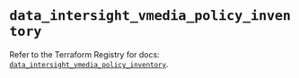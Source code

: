 # `data_intersight_vmedia_policy_inventory`

Refer to the Terraform Registry for docs: [`data_intersight_vmedia_policy_inventory`](https://registry.terraform.io/providers/ciscodevnet/intersight/1.0.71/docs/data-sources/vmedia_policy_inventory).
